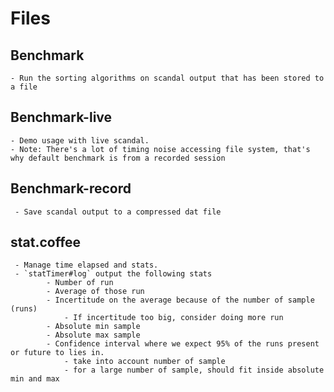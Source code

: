 
# Files

## Benchmark
    - Run the sorting algorithms on scandal output that has been stored to a file
    
## Benchmark-live
    - Demo usage with live scandal.
    - Note: There's a lot of timing noise accessing file system, that's why default benchmark is from a recorded session

## Benchmark-record
     - Save scandal output to a compressed dat file
    
     
## stat.coffee
     - Manage time elapsed and stats.
     - `statTimer#log` output the following stats
            - Number of run
            - Average of those run
            - Incertitude on the average because of the number of sample (runs)
                - If incertitude too big, consider doing more run
            - Absolute min sample
            - Absolute max sample
            - Confidence interval where we expect 95% of the runs present or future to lies in.
                - take into account number of sample
                - for a large number of sample, should fit inside absolute min and max
     

     
    